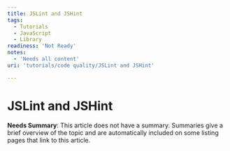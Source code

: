 ```yaml
---
title: JSLint and JSHint
tags:
  - Tutorials
  - JavaScript
  - Library
readiness: 'Not Ready'
notes:
  - 'Needs all content'
uri: 'tutorials/code quality/JSLint and JSHint'

---
```

# JSLint and JSHint

**Needs Summary**: This article does not have a summary. Summaries give a brief overview of the topic and are automatically included on some listing pages that link to this article.

